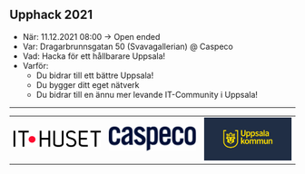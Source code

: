 

## Upphack 2021

- När: 11.12.2021 08:00 -> Open ended
- Var: Dragarbrunnsgatan 50 (Svavagallerian) @ Caspeco
- Vad: Hacka för ett hållbarare Uppsala!
- Varför: 
  - Du bidrar till ett bättre Uppsala!
  - Du bygger ditt eget nätverk 
  - Du bidrar till en ännu mer levande IT-Community i Uppsala!




***
<div id="footer">
  <table id="sponsor-table">
    <tr>
      <td><a href="https://www.it-huset.se"><img src="assets/images/IT_HUSET_logo.jpg" alt="drawing" width="200"/></a></td>
      <td><a href="https://www.caspeco.se"><img src="assets/images/Caspeco-logotype.svg" alt="drawing" width="200"/></a></td>
      <td><a href="https://www.uppsala.se"><img src="assets/images/kommun_logo.png" alt="drawing" width="200"/></a></td>
    </tr>
  </table>
</div>
